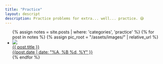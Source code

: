 ```yaml
---
title: "Practice"
layout: descript
description: Practice problems for extra... well... practice. 😅
---
```


<ul class="displayer">
    {% assign notes = site.posts | where: 'categories', 'practice' %}
    {% for post in notes %}
        {% assign pic_root = "/assets/images/" | relative_url %}
        <li>
            <div class="showcase-list">
                <a href="..{{ post.url }}">
                    <img src="{{ pic_root | append: post.image }}" onerror="this.style.display='none'">
                    <div class="floater">
                        {{ post.title }}
                        <br>
                        <div class="date">{{post.date | date: "%A, %B %d, %Y" }}</div>
                    </div>
                </a>
            </div>
        </li>
    {% endfor %}
</ul>
